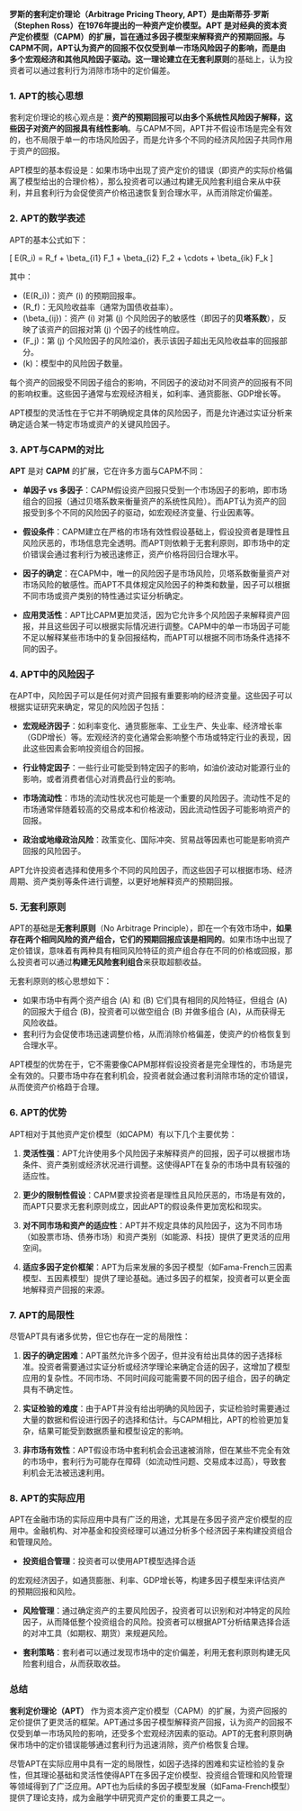**罗斯的套利定价理论（Arbitrage Pricing Theory, APT）**是由斯蒂芬·罗斯（Stephen Ross）在1976年提出的一种资产定价模型。**APT** 是对经典的**资本资产定价模型（CAPM）**的扩展，旨在通过多因子模型来解释资产的预期回报。与CAPM不同，APT认为资产的回报不仅仅受到单一市场风险因子的影响，而是由多个宏观经济和其他风险因子驱动。这一理论建立在**无套利原则**的基础上，认为投资者可以通过套利行为消除市场中的定价偏差。

### 1. APT的核心思想

套利定价理论的核心观点是：**资产的预期回报可以由多个系统性风险因子解释，这些因子对资产的回报具有线性影响**。与CAPM不同，APT并不假设市场是完全有效的，也不局限于单一的市场风险因子，而是允许多个不同的经济风险因子共同作用于资产的回报。

APT模型的基本假设是：如果市场中出现了资产定价的错误（即资产的实际价格偏离了模型给出的合理价格），那么投资者可以通过构建无风险套利组合来从中获利，并且套利行为会促使资产价格迅速恢复到合理水平，从而消除定价偏差。

### 2. APT的数学表述

APT的基本公式如下：

\[
E(R_i) = R_f + \beta_{i1} F_1 + \beta_{i2} F_2 + \cdots + \beta_{ik} F_k
\]

其中：
- \(E(R_i)\)：资产 \(i\) 的预期回报率。
- \(R_f\)：无风险收益率（通常为国债收益率）。
- \(\beta_{ij}\)：资产 \(i\) 对第 \(j\) 个风险因子的敏感性（即因子的**贝塔系数**），反映了该资产的回报对第 \(j\) 个因子的线性响应。
- \(F_j\)：第 \(j\) 个风险因子的风险溢价，表示该因子超出无风险收益率的回报部分。
- \(k\)：模型中的风险因子数量。

每个资产的回报受不同因子组合的影响，不同因子的波动对不同资产的回报有不同的影响权重。这些因子通常与宏观经济相关，如利率、通货膨胀、GDP增长等。

APT模型的灵活性在于它并不明确规定具体的风险因子，而是允许通过实证分析来确定适合某一特定市场或资产的关键风险因子。

### 3. APT与CAPM的对比

**APT** 是对 **CAPM** 的扩展，它在许多方面与CAPM不同：

- **单因子 vs 多因子**：CAPM假设资产回报只受到一个市场因子的影响，即市场组合的回报（通过贝塔系数来衡量资产的系统性风险）。而APT认为资产的回报受到多个不同的风险因子的驱动，如宏观经济变量、行业因素等。
  
- **假设条件**：CAPM建立在严格的市场有效性假设基础上，假设投资者是理性且风险厌恶的，市场信息完全透明。而APT则依赖于无套利原则，即市场中的定价错误会通过套利行为被迅速修正，资产价格将回归合理水平。

- **因子的确定**：在CAPM中，唯一的风险因子是市场风险，贝塔系数衡量资产对市场风险的敏感性。而APT不具体规定风险因子的种类和数量，因子可以根据不同市场或资产类别的特性通过实证分析确定。

- **应用灵活性**：APT比CAPM更加灵活，因为它允许多个风险因子来解释资产回报，并且这些因子可以根据实际情况进行调整。CAPM中的单一市场因子可能不足以解释某些市场中的复杂回报结构，而APT可以根据不同市场条件选择不同的因子。

### 4. APT中的风险因子

在APT中，风险因子可以是任何对资产回报有重要影响的经济变量。这些因子可以根据实证研究来确定，常见的风险因子包括：

- **宏观经济因子**：如利率变化、通货膨胀率、工业生产、失业率、经济增长率（GDP增长）等。宏观经济的变化通常会影响整个市场或特定行业的表现，因此这些因素会影响投资组合的回报。
  
- **行业特定因子**：一些行业可能受到特定因子的影响，如油价波动对能源行业的影响，或者消费者信心对消费品行业的影响。

- **市场流动性**：市场的流动性状况也可能是一个重要的风险因子。流动性不足的市场通常伴随着较高的交易成本和价格波动，因此流动性因子可能影响资产的回报。

- **政治或地缘政治风险**：政策变化、国际冲突、贸易战等因素也可能是影响资产回报的风险因子。

APT允许投资者选择和使用多个不同的风险因子，而这些因子可以根据市场、经济周期、资产类别等条件进行调整，以更好地解释资产的预期回报。

### 5. 无套利原则

APT的基础是**无套利原则**（No Arbitrage Principle），即在一个有效市场中，**如果存在两个相同风险的资产组合，它们的预期回报应该是相同的**。如果市场中出现了定价错误，意味着有两种具有相同风险特征的资产组合存在不同的价格或回报，那么投资者可以通过**构建无风险套利组合**来获取超额收益。

无套利原则的核心思想如下：

- 如果市场中有两个资产组合 \(A\) 和 \(B\) 它们具有相同的风险特征，但组合 \(A\) 的回报大于组合 \(B\)，投资者可以做空组合 \(B\) 并做多组合 \(A\)，从而获得无风险收益。
- 套利行为会促使市场迅速调整价格，从而消除价格偏差，使资产的价格恢复到合理水平。

APT模型的优势在于，它不需要像CAPM那样假设投资者是完全理性的，市场是完全有效的。只要市场中存在套利机会，投资者就会通过套利消除市场的定价错误，从而使资产价格趋于合理。

### 6. APT的优势

APT相对于其他资产定价模型（如CAPM）有以下几个主要优势：

1. **灵活性强**：APT允许使用多个风险因子来解释资产的回报，因子可以根据市场条件、资产类别或经济状况进行调整。这使得APT在复杂的市场中具有较强的适应性。

2. **更少的限制性假设**：CAPM要求投资者是理性且风险厌恶的，市场是有效的，而APT只要求无套利原则成立，因此APT的假设条件更加宽松和现实。

3. **对不同市场和资产的适应性**：APT并不规定具体的风险因子，这为不同市场（如股票市场、债券市场）和资产类别（如能源、科技）提供了更灵活的应用空间。

4. **适应多因子定价框架**：APT为后来发展的多因子模型（如Fama-French三因素模型、五因素模型）提供了理论基础。通过多因子的框架，投资者可以更全面地解释资产回报的来源。

### 7. APT的局限性

尽管APT具有诸多优势，但它也存在一定的局限性：

1. **因子的确定困难**：APT虽然允许多个因子，但并没有给出具体的因子选择标准。投资者需要通过实证分析或经济学理论来确定合适的因子，这增加了模型应用的复杂性。不同市场、不同时间段可能需要不同的因子组合，因子的确定具有不确定性。

2. **实证检验的难度**：由于APT并没有给出明确的风险因子，实证检验时需要通过大量的数据和假设进行因子的选择和估计。与CAPM相比，APT的检验更加复杂，结果可能受到数据质量和模型设定的影响。

3. **非市场有效性**：APT假设市场中套利机会会迅速被消除，但在某些不完全有效的市场中，套利行为可能存在障碍（如流动性问题、交易成本过高），导致套利机会无法被迅速利用。

### 8. APT的实际应用

APT在金融市场的实际应用中具有广泛的用途，尤其是在多因子资产定价模型的应用中。金融机构、对冲基金和投资经理可以通过分析多个经济因子来构建投资组合和管理风险。

- **投资组合管理**：投资者可以使用APT模型选择合适

的宏观经济因子，如通货膨胀、利率、GDP增长等，构建多因子模型来评估资产的预期回报和风险。
  
- **风险管理**：通过确定资产的主要风险因子，投资者可以识别和对冲特定的风险因子，从而降低整个投资组合的风险。投资者可以根据APT分析结果选择合适的对冲工具（如期权、期货）来规避风险。

- **套利策略**：套利者可以通过发现市场中的定价偏差，利用无套利原则构建无风险套利组合，从而获取收益。

### 总结

**套利定价理论（APT）** 作为资本资产定价模型（CAPM）的扩展，为资产回报的定价提供了更灵活的框架。APT通过多因子模型解释资产回报，认为资产的回报不仅受到单一市场风险的影响，还受多个宏观经济因素的驱动。APT的无套利原则确保市场中的定价错误能够通过套利行为迅速消除，资产价格恢复合理。

尽管APT在实际应用中具有一定的局限性，如因子选择的困难和实证检验的复杂性，但其理论基础和灵活性使得APT在多因子定价模型、投资组合管理和风险管理等领域得到了广泛应用。APT也为后续的多因子模型发展（如Fama-French模型）提供了理论支持，成为金融学中研究资产定价的重要工具之一。